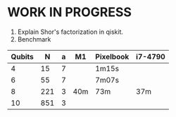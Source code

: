 # WORK IN PROGRESS

1. Explain Shor's factorization in qiskit.
2. Benchmark

| Qubits | N | a | M1  | Pixelbook | i7-4790 |
| ---| --- | --- | --- | ---   | --- |
| 4  | 15  | 7   |     | 1m15s |     | 
| 6  | 55  | 7   |     | 7m07s |     |
| 8  | 221 | 3   | 40m | 73m   | 37m |
| 10 | 851 | 3   |     |       |     |